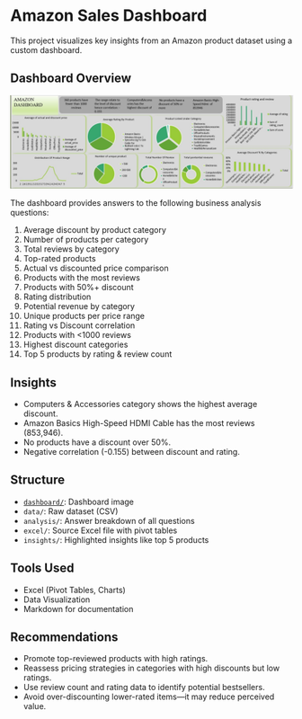 # Amazon Sales Dashboard

This project visualizes key insights from an Amazon product dataset using a custom dashboard.

## Dashboard Overview

![image](https://github.com/kimizzy001/Amazon-sales-dashboard-/blob/main/9310e80e-1302-42ba-b26e-1133cd635271.jpeg)

The dashboard provides answers to the following business analysis questions:
1. Average discount by product category
2. Number of products per category
3. Total reviews by category
4. Top-rated products
5. Actual vs discounted price comparison
6. Products with the most reviews
7. Products with 50%+ discount
8. Rating distribution
9. Potential revenue by category
10. Unique products per price range
11. Rating vs Discount correlation
12. Products with <1000 reviews
13. Highest discount categories
14. Top 5 products by rating & review count

## Insights
- Computers & Accessories category shows the highest average discount.
- Amazon Basics High-Speed HDMI Cable has the most reviews (853,946).
- No products have a discount over 50%.
- Negative correlation (-0.155) between discount and rating.

## Structure
- [`dashboard/`](https://github.com/kimizzy001/Amazon-sales-dashboard-/blob/main/9310e80e-1302-42ba-b26e-1133cd635271.jpeg): Dashboard image
- `data/`: Raw dataset (CSV)
- `analysis/`: Answer breakdown of all questions
- `excel/`: Source Excel file with pivot tables
- `insights/`: Highlighted insights like top 5 products

## Tools Used
- Excel (Pivot Tables, Charts)
- Data Visualization
- Markdown for documentation
  
## Recommendations

- Promote top-reviewed products with high ratings.
- Reassess pricing strategies in categories with high discounts but low ratings.
- Use review count and rating data to identify potential bestsellers.
- Avoid over-discounting lower-rated items—it may reduce perceived value.
